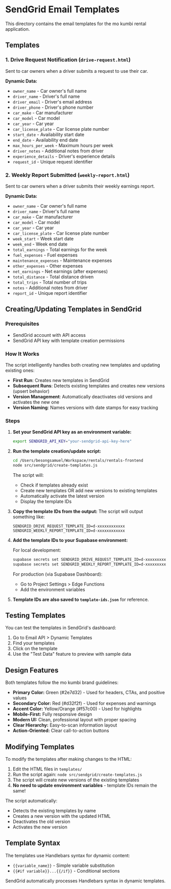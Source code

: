 # SendGrid Email Templates

This directory contains the email templates for the mo kumbi rental application.

## Templates

### 1. Drive Request Notification (`drive-request.html`)

Sent to car owners when a driver submits a request to use their car.

**Dynamic Data:**

- `owner_name` - Car owner's full name
- `driver_name` - Driver's full name
- `driver_email` - Driver's email address
- `driver_phone` - Driver's phone number
- `car_make` - Car manufacturer
- `car_model` - Car model
- `car_year` - Car year
- `car_license_plate` - Car license plate number
- `start_date` - Availability start date
- `end_date` - Availability end date
- `max_hours_per_week` - Maximum hours per week
- `driver_notes` - Additional notes from driver
- `experience_details` - Driver's experience details
- `request_id` - Unique request identifier

### 2. Weekly Report Submitted (`weekly-report.html`)

Sent to car owners when a driver submits their weekly earnings report.

**Dynamic Data:**

- `owner_name` - Car owner's full name
- `driver_name` - Driver's full name
- `car_make` - Car manufacturer
- `car_model` - Car model
- `car_year` - Car year
- `car_license_plate` - Car license plate number
- `week_start` - Week start date
- `week_end` - Week end date
- `total_earnings` - Total earnings for the week
- `fuel_expenses` - Fuel expenses
- `maintenance_expenses` - Maintenance expenses
- `other_expenses` - Other expenses
- `net_earnings` - Net earnings (after expenses)
- `total_distance` - Total distance driven
- `total_trips` - Total number of trips
- `notes` - Additional notes from driver
- `report_id` - Unique report identifier

## Creating/Updating Templates in SendGrid

### Prerequisites

- SendGrid account with API access
- SendGrid API key with template creation permissions

### How It Works

The script intelligently handles both creating new templates and updating existing ones:

- **First Run**: Creates new templates in SendGrid
- **Subsequent Runs**: Detects existing templates and creates new versions (upsert behavior)
- **Version Management**: Automatically deactivates old versions and activates the new one
- **Version Naming**: Names versions with date stamps for easy tracking

### Steps

1. **Set your SendGrid API key as an environment variable:**

   ```bash
   export SENDGRID_API_KEY="your-sendgrid-api-key-here"
   ```

2. **Run the template creation/update script:**

   ```bash
   cd /Users/besongsamuel/Workspace/rentals/rentals-frontend
   node src/sendgrid/create-templates.js
   ```

   The script will:

   - Check if templates already exist
   - Create new templates OR add new versions to existing templates
   - Automatically activate the latest version
   - Display the template IDs

3. **Copy the template IDs from the output:**
   The script will output something like:

   ```
   SENDGRID_DRIVE_REQUEST_TEMPLATE_ID=d-xxxxxxxxxxxx
   SENDGRID_WEEKLY_REPORT_TEMPLATE_ID=d-xxxxxxxxxxxx
   ```

4. **Add the template IDs to your Supabase environment:**

   For local development:

   ```bash
   supabase secrets set SENDGRID_DRIVE_REQUEST_TEMPLATE_ID=d-xxxxxxxxxxxx
   supabase secrets set SENDGRID_WEEKLY_REPORT_TEMPLATE_ID=d-xxxxxxxxxxxx
   ```

   For production (via Supabase Dashboard):

   - Go to Project Settings > Edge Functions
   - Add the environment variables

5. **Template IDs are also saved to `template-ids.json`** for reference.

## Testing Templates

You can test the templates in SendGrid's dashboard:

1. Go to Email API > Dynamic Templates
2. Find your templates
3. Click on the template
4. Use the "Test Data" feature to preview with sample data

## Design Features

Both templates follow the mo kumbi brand guidelines:

- **Primary Color:** Green (#2e7d32) - Used for headers, CTAs, and positive values
- **Secondary Color:** Red (#d32f2f) - Used for expenses and warnings
- **Accent Color:** Yellow/Orange (#f57c00) - Used for highlights
- **Mobile-First:** Fully responsive design
- **Modern UI:** Clean, professional layout with proper spacing
- **Clear Hierarchy:** Easy-to-scan information layout
- **Action-Oriented:** Clear call-to-action buttons

## Modifying Templates

To modify the templates after making changes to the HTML:

1. Edit the HTML files in `templates/`
2. Run the script again: `node src/sendgrid/create-templates.js`
3. The script will create new versions of the existing templates
4. **No need to update environment variables** - template IDs remain the same!

The script automatically:

- Detects the existing templates by name
- Creates a new version with the updated HTML
- Deactivates the old version
- Activates the new version

## Template Syntax

The templates use Handlebars syntax for dynamic content:

- `{{variable_name}}` - Simple variable substitution
- `{{#if variable}}...{{/if}}` - Conditional sections

SendGrid automatically processes Handlebars syntax in dynamic templates.
